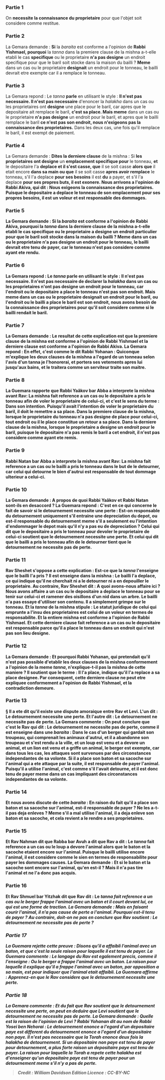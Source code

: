 
### Partie 1
On <b>necessite la connaissance du proprietaire</b> pour que l'objet soit considere comme restitue.

### Partie 2
La Gemara demande : <b>Si</b> la <i>baraita</i> est conforme a l'opinion de <b>Rabbi Yishmael, pourquoi</b> la <i>tanna</i> dans la premiere clause de la mishna a-t-elle etabli le cas <b>specifique</b> ou le proprietaire <b>n'a pas designe</b> un endroit specifique pour que le baril soit stocke dans la maison du bailli ? <b>Meme</b> dans un cas ou le proprietaire <b>designait</b> un endroit pour le tonneau, le bailli devrait etre exempte car il a remplace le tonneau.

### Partie 3
La Gemara repond : Le <i>tanna</i> <b>parle</b> en utilisant le style : <b>Il n'est pas necessaire. Il n'est pas necessaire</b> d'enoncer la <i>halakha</i> dans un cas ou les proprietaires ont <b>designe</b> une place pour le baril, car apres que le depositaire ait remplace le baril, <b>c'est sa place. Mais meme</b> dans un cas ou le proprietaire <b>n'a pas designe</b> un endroit pour le baril, et apres que le bailli remplace le baril <b>ce n'est pas son endroit, nous n'exigeons pas la connaissance des proprietaires.</b> Dans les deux cas, une fois qu'il remplace le baril, il est exempt de paiement.

### Partie 4
La Gemara demande : <b>Dites la derniere clause</b> de la mishna : Si <b>les proprietaires ont designe</b> un <b>emplacement specifique pour</b> le tonneau, <b>et</b> le depositaire l'a <b>deplace et il s'est casse, que</b> il se soit casse <b>alors que</b> il etait encore <b>dans sa main ou que</b> il se soit casse <b>apres avoir remplace</b> le tonneau, s'il l'a deplace <b>pour ses besoins</b> il est <b>du</b> a payer, et s'il l'a deplace <b>pour ses propres <b>buts,</b> il est <b>exonere. Nous arrivons a l'opinion de Rabbi Akiva, qui dit : Nous exigeons la connaissance des proprietaires.</b> Puisque le depositaire a deplace le tonneau de son emplacement pour ses propres besoins, il est un voleur et est responsable des dommages.

### Partie 5
La Gemara demande : <b>Si</b> la <i>baraita</i> est conforme a l'opinion de <b>Rabbi Akiva, pourquoi</b> la <i>tanna</i> dans la derniere clause de la mishna a-t-elle etabli le cas <b>specifique</b> ou le proprietaire a <b>designe</b> un endroit particulier pour que le baril soit stocke dans la maison du bailli ? <b>Meme</b> dans un cas ou le proprietaire <b>n'a pas designe</b> un endroit pour le tonneau, le bailli devrait etre tenu de payer, car le tonneau n'est pas considere comme ayant ete rendu.

### Partie 6
La Gemara repond : Le <i>tanna</i> <b>parle</b> en utilisant le style : <b>Il n'est pas necessaire. Il n'est pas necessaire</b> de declarer la <i>halakha</i> dans un cas ou les proprietaires <b>n'ont pas designe</b> un endroit pour le tonneau, <b>car</b> l'endroit ou le depositaire a place le tonneau <b>n'est pas son endroit. Mais meme</b> dans un cas ou le proprietaire <b>designait</b> un endroit pour le baril, <b>ou</b> l'endroit ou le bailli a place le baril <b>est son endroit, nous avons besoin de la connaissance des proprietaires</b> pour qu'il soit considere comme si le bailli rendait le baril.

### Partie 7
La Gemara demande : Le resultat de cette explication est que <b>la premiere clause</b> de la mishna est conforme a l'opinion de <b>Rabbi Yishmael et la derniere clause</b> est conforme a l'opinion de <b>Rabbi Akiva.</b> La Gemara repond : <b>En effet,</b> c'est <b>comme le dit Rabbi Yohanan : Quiconque m'explique</b> les deux clauses de la mishna a l'egard de <b>un tonneau selon</b> l'avis d'un <b>tanna</i></b> je l'honorerai, et <b>portera ses vetements apres lui jusqu'aux bains,</b> et le traitera comme un serviteur traite son maitre.

### Partie 8
La Guemara rapporte que <b>Rabbi Yaâkov bar Abba a interprete</b> la mishna <b>avant Rav:</b> La mishna fait reference a un cas <b>ou</b> le depositaire <b>a pris</b> le tonneau <b>afin de voler</b> le proprietaire de <b>celui-ci,</b> et c'est le sens du terme : Dans son intention. Puisqu'il avait l'intention de voler le proprietaire du baril, il doit le remettre a sa place. Dans la premiere clause de la mishna, lorsque le proprietaire du tonneau n'a pas designe de place pour celui-ci, tout endroit ou il le place constitue un retour a sa place. Dans la derniere clause de la mishna, lorsque le proprietaire a designe un endroit pour le baril, puisque le depositaire n'a pas remis le baril a cet endroit, il n'est pas considere comme ayant ete remis.

### Partie 9
<b>Rabbi Natan bar Abba a interprete</b> la mishna <b>avant Rav:</b> La mishna fait reference a un cas <b>ou</b> le bailli <b>a pris</b> le tonneau <b>dans le but de le detourner,</b> car celui qui detourne le bien d'autrui est responsable de tout dommage ulterieur a celui-ci.

### Partie 10
La Gemara demande : <b>A propos de quoi Rabbi Yaâkov et Rabbi Natan <b>sont-ils en desaccord ?</b> La Guemara repond : C'est <b>en ce qui concerne</b> le fait de savoir si <b>le detournement necessite une perte :</b> Est-on responsable du detournement uniquement s'il entraine une depreciation du depot, ou est-il responsable du detournement meme s'il a seulement eu l'intention d'endommager le depot mais qu'il n'y a pas eu de depreciation ? <b>Celui qui dit</b> que le depositaire a pris le tonneau pour <b>devoler</b> le proprietaire de <b>celui-ci soutient</b> que <b>le detournement necessite une perte. Et celui qui dit</b> que le bailli a <b>pris</b> le tonneau afin <b>de le detourner tient</b> que <b>le detournement ne necessite pas de perte.</b>

### Partie 11
<b>Rav Sheshet s'oppose</b> a cette explication : <b>Est-ce que</b> la <i>tanna</i> <b>l'enseigne</b> que le bailli l'a <b>pris ? Il est enseigne</b> dans la mishna : Le bailli l'a <b>deplace,</b> ce qui indique qu'il ne cherchait ni a le detourner ni a en depouiller le proprietaire. <b>Au contraire, Rav Sheshet dit : A quoi avons-nous affaire ici ? </b> Nous avons affaire a un cas <b>ou le depositaire a <b>deplace</b> le tonneau <b>pour</b> se tenir <b>sur celui-ci</b> et <b>ramener des oisillons</b> d'un nid dans un arbre. Le bailli n'a pas essaye d'utiliser son contenu. Il a simplement grimpe sur le tonneau. <b>Et</b> la <i>tanna</i> de la mishna <b>stipule :</b> Le statut juridique de <b>celui qui emprunte a l'insu</b> des proprietaires <b>est</b> celui de <b>un voleur</b> en termes de responsabilite. <b>Et</b> la <b>entiere</b> mishna est conforme a l'opinion de <b>Rabbi Yishmael. Et cette derniere clause</b> fait reference a un cas <b>ou</b> le depositaire est responsable parce qu'il a <b>place</b> le tonneau <b>dans un endroit qui n'est pas son</b> <b>lieu designe.</b>

### Partie 12
La Gemara demande : <b>Et</b> pourquoi <b>Rabbi Yohanan,</b> qui pretendait qu'il n'est pas possible d'etablir les deux clauses de la mishna conformement a l'opinion de la meme <i>tanna</i>, n'explique-t-il pas la mishna de cette maniere ? Il soutient que le terme : <b>Il l'a place, indique</b> qu'il l'a replace <b>a sa</b> place designee.</b> Par consequent, cette derniere clause ne peut etre expliquee conformement a l'opinion de Rabbi Yishmael, et la contradiction demeure.

### Partie 13
§ <b>Il a ete dit</b> qu'il existe une dispute amoraique entre <b>Rav et Levi. L'un dit : Le detournement necessite une perte. Et l'autre dit : Le detournement ne necessite pas de perte.</b> La Gemara commente : <b>On peut conclure que</b> c'est <b>le Rav qui dit : Le detournement ne necessite pas de perte, comme il est enseigne</b> dans une <i>baraita</i> : Dans le cas d'un <b>berger qui gardait son troupeau,</b> qui comprenait les animaux d'autrui, <b>et il a abandonne son troupeau et s'est rendu a la ville, et un loup est venu et a devore</b> un animal, <b>et un lion est venu et a griffe</b> un animal, le berger est <b>exempte,</b> car dans tous les cas, les attaques sont survenues par des circonstances independantes de sa volonte. Si <b>il a place son baton et sa sacoche sur</b> l'animal qui a ete attaque par la suite, il est <b>responsable</b> de payer l'animal. Puisqu'il a utilise l'animal, c'est comme s'il l'avait detourne, et il est donc tenu de payer meme dans un cas impliquant des circonstances independantes de sa volonte.

### Partie 14
<b>Et nous avons discute</b> de cette <i>baraita</i> : <b>En raison</b> du fait <b>qu'il a place son baton et sa sacoche</b> sur l'animal, est-il <b>responsable</b> de payer ? <b>Ne les a-t-il pas</b> deja <b>enleves ?</b> Meme s'il a mal utilise l'animal, il a deja enleve son baton et sa sacoche, et cela revient a le rendre a ses proprietaires.

### Partie 15
Et <b>Rav Nahman dit</b> que <b>Rabba bar Avuh a dit</b> que <b>Rav a dit :</b> Le <i>tanna</i> fait reference a un cas ou le loup a devore l'animal <b>alors</b> que le baton et la sacoche <b>etaient encore sur</b> l'animal. Puisque le bailli utilise encore l'animal, il est considere comme le sien en termes de responsabilite pour payer les dommages causes. La Gemara demande : <b>Et si</b> le baton et la sacoche <b>sont encore sur</b> l'animal, <b>qu'en est-il ? Mais il n'a pas tire</b> l'animal et ne l'a donc pas acquis.

### Partie 16
<b>Et Rav Shmuel bar Yitzhak dit</b> que <b>Rav dit :</b> Le <i>tanna</b> fait reference a un cas <b>ou</b> le berger <b>frappe</b> l'animal <b>avec un baton et il court devant lui,</b> ce qui est une forme de traction. La Gemara demande : <b>Mais</b> en faisant courir l'animal, <b>il n'a pas cause de perte</b> a l'animal. Pourquoi est-il tenu de payer ? <b>Au contraire,</b> doit-on <b>ne pas en conclure</b> que Rav <b>soutient : Le detournement ne necessite pas de perte ?</b>

### Partie 17
La Guemara rejette cette preuve : <b>Disons qu'il a affaibli</b> l'animal <b>avec un baton,</b> et que c'est la seule raison pour laquelle il est tenu de payer. La Guemara commente : Le langage du Rav <b>est egalement precis, comme il l'enseigne : Ou</b> le berger a <b>frappe</b> l'animal <b>avec un baton.</b> La raison pour laquelle il explique qu'il a frappe l'animal avec un baton, par opposition a sa main, est pour indiquer que l'animal etait affaibli. La Guemara affirme : <b>Apprenez-en</b> que le Rav considere que le detournement necessite une perte.

### Partie 18
La Gemara commente : <b>Et du</b> fait <b>que Rav soutient</b> que <b>le detournement necessite une perte,</b> on peut en deduire que <b>Levi soutient</b> que <b>le detournement ne necessite pas de perte.</b> La Gemara demande : <b>Quelle est la raison</b> de l'opinion <b>de Levi ? Rabbi Yohanan dit au nom de Rabbi Yosei ben Nehorai : Le detournement enonce a l'egard d'un depositaire paye est different du detournement enonce a l'egard d'un depositaire non paye.</b> Il n'est pas necessaire que la Torah enonce deux fois la <i>halakha</i> de detournement. Si un depositaire non paye est tenu de payer pour detournement, a plus forte raison un depositaire paye est tenu de payer. La raison pour laquelle la Torah a repete cette <i>halakha</i> est d'enseigner qu'un depositaire paye est tenu de payer pour un detournement meme s'il n'y a pas de perte.

>Credit : William Davidson Edition
>Licence : CC-BY-NC